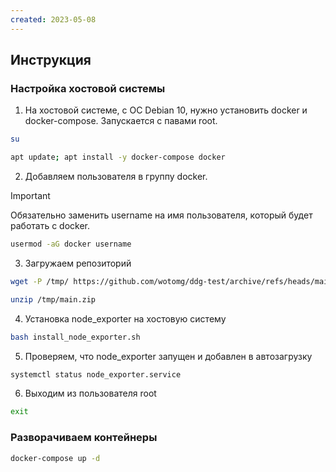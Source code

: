 ```yaml
---
created: 2023-05-08
---
```

## Инструкция

### Настройка хостовой системы

1. На хостовой системе, с ОС Debian 10, нужно установить docker и docker-compose. Запускается с павами root.
```bash
su
```
```bash
apt update; apt install -y docker-compose docker
```

2. Добавляем пользователя в группу docker.
> [!IMPORTANT]
> Обязательно заменить username на имя пользователя, который будет работать с docker.
```bash
usermod -aG docker username
```

3. Загружаем репозиторий
```bash
wget -P /tmp/ https://github.com/wotomg/ddg-test/archive/refs/heads/main.zip
```
```bash
unzip /tmp/main.zip
```

4. Установка node_exporter на хостовую систему
```bash
bash install_node_exporter.sh
```

5. Проверяем, что node_exporter запущен и добавлен в автозагрузку
```bash
systemctl status node_exporter.service
```

6. Выходим из пользователя root
```bash
exit
```

### Разворачиваем контейнеры
```bash
docker-compose up -d
```
